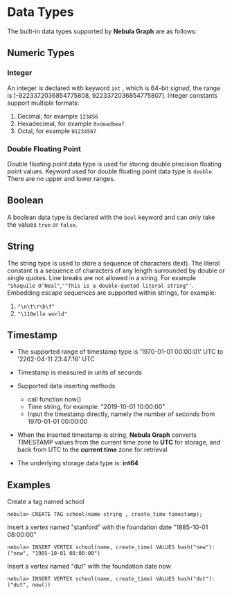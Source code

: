 # Data Types

The built-in data types supported by **Nebula Graph** are as follows:

## Numeric Types

### Integer

An integer is declared with keyword `int` , which is 64-bit *signed*, the range is [-9223372036854775808, 9223372036854775807]. Integer constants support multiple formats:

1. Decimal, for example `123456`
2. Hexadecimal, for example `0xdeadbeaf`
3. Octal, for example `01234567`

<!-- ### Floating Point

Floating point data type is used for storing single precision floating point values. Keyword used for floating point data type is `float`, which is only meaningful for schema definitions and the number of bytes stored. Floating point literal constants are treated as double precision floating point numbers during parsing and arithmetic operations. -->

### Double Floating Point

Double floating point data type is used for storing double precision floating point values. Keyword used for double floating point data type is `double`. There are no upper and lower ranges.

## Boolean

A boolean data type is declared with the `bool` keyword and can only take the values `true` or `false`.

## String

The string type is used to store a sequence of characters (text). The literal constant is a sequence of characters of any length surrounded by double or single quotes. Line breaks are not allowed in a string. For example `"Shaquile O'Neal"`,`'"This is a double-quoted literal string"'`. Embedding escape sequences are supported within strings, for example:

  1. `"\n\t\r\b\f"`
  1. `"\110ello world"`

## Timestamp

- The supported range of timestamp type is '1970-01-01 00:00:01' UTC to '2262-04-11 23:47:16' UTC
- Timestamp is measured in units of seconds
- Supported data inserting methods
  - call function now()
  - Time string, for example: "2019-10-01 10:00:00"
  - Input the timestamp directly, namely the number of seconds from 1970-01-01 00:00:00
- When the inserted timestamp is string, **Nebula Graph** converts TIMESTAMP values from the current time zone to **UTC** for storage, and back from UTC to the **current time** zone for retrieval

- The underlying storage data type is: **int64**

## Examples

Create a tag named school

```ngql
nebula> CREATE TAG school(name string , create_time timestamp);
```

Insert a vertex named "stanford" with the foundation date "1885-10-01 08:00:00"

```ngql
nebula> INSERT VERTEX school(name, create_time) VALUES hash("new"):("new", "1985-10-01 08:00:00")
```

Insert a vertex named "dut" with the foundation date now

```ngql
nebula> INSERT VERTEX school(name, create_time) VALUES hash("dut"):("dut", now())
```
